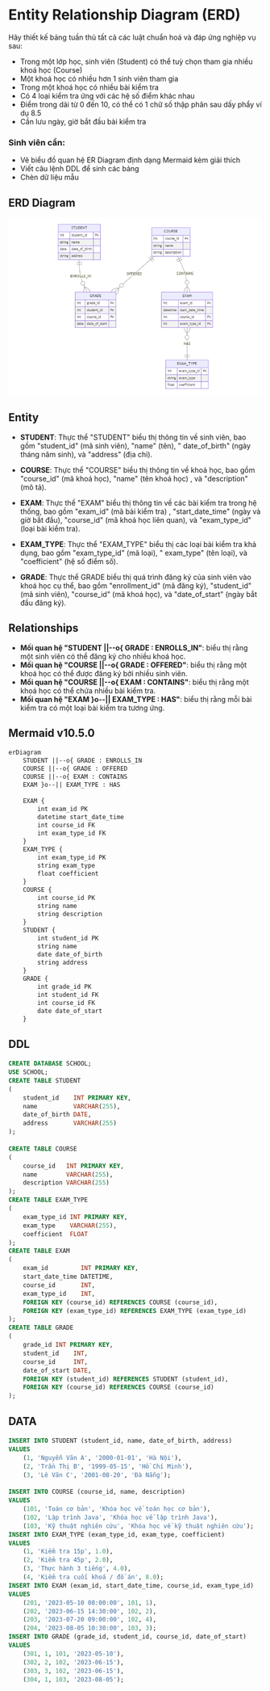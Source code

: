 # Entity Relationship Diagram (ERD)

Hãy thiết kế bảng tuần thủ tất cả các luật chuẩn hoá và đáp ứng nghiệp vụ sau:

- Trong một lớp học, sinh viên (Student) có thể tuỳ chọn tham gia nhiều khoá học (Course)
- Một khoá học có nhiều hơn 1 sinh viên tham gia
- Trong một khoá học có nhiều bài kiểm tra
- Có 4 loại kiểm tra ứng với các hệ số điểm khác nhau
- Điểm trong dải từ 0 đến 10, có thể có 1 chữ số thập phân sau dấy phẩy ví dụ 8.5
- Cần lưu ngày, giờ bắt đầu bài kiểm tra

### Sinh viên cần:

- Vẽ biểu đồ quan hệ ER Diagram định dạng Mermaid kèm giải thích
- Viết câu lệnh DDL để sinh các bảng
- Chèn dữ liệu mẫu

## ERD Diagram

![ERD Diagram](erd.png)

## Entity

- **STUDENT**: Thực thể "STUDENT" biểu thị thông tin về sinh viên, bao gồm "student_id" (mã sinh viên), "name" (tên), "
  date_of_birth" (ngày tháng năm sinh), và "address" (địa chỉ).

- **COURSE**: Thực thể "COURSE" biểu thị thông tin về khoá học, bao gồm "course_id" (mã khoá học), "name" (tên khoá học)
  , và "description" (mô tả).

- **EXAM**: Thực thể "EXAM" biểu thị thông tin về các bài kiểm tra trong hệ thống, bao gồm "exam_id" (mã bài kiểm tra)
  , "start_date_time" (ngày và giờ bắt đầu), "course_id" (mã khoá học liên quan), và "exam_type_id" (loại bài kiểm tra).

- **EXAM_TYPE**: Thực thể "EXAM_TYPE" biểu thị các loại bài kiểm tra khả dụng, bao gồm "exam_type_id" (mã loại), "
  exam_type" (tên loại), và "coefficient" (hệ số điểm số).

- **GRADE**: Thực thể GRADE biểu thị quá trình đăng ký của sinh viên vào khoá học cụ thể, bao gồm "enrollment_id" (mã
  đăng ký), "student_id" (mã sinh viên), "course_id" (mã khoá học), và "date_of_start" (ngày bắt đầu đăng ký).

## Relationships

- **Mối quan hệ "STUDENT ||--o{ GRADE : ENROLLS_IN"**:  biểu thị rằng một sinh viên có thể đăng ký cho nhiều khoá học.
- **Mối quan hệ "COURSE ||--o{ GRADE : OFFERED"**: biểu thị rằng một khoá học có thể được đăng ký bởi nhiều sinh viên.
- **Mối quan hệ "COURSE ||--o{ EXAM : CONTAINS"**: biểu thị rằng một khoá học có thể chứa nhiều bài kiểm tra.
- **Mối quan hệ "EXAM }o--|| EXAM_TYPE : HAS"**: biểu thị rằng mỗi bài kiểm tra có một loại bài kiểm tra tương ứng.

## Mermaid v10.5.0

```
erDiagram
    STUDENT ||--o{ GRADE : ENROLLS_IN
    COURSE ||--o{ GRADE : OFFERED
    COURSE ||--o{ EXAM : CONTAINS
    EXAM }o--|| EXAM_TYPE : HAS
    
    EXAM {
        int exam_id PK
        datetime start_date_time
        int course_id FK
        int exam_type_id FK
    }
    EXAM_TYPE {
        int exam_type_id PK
        string exam_type
        float coefficient
    }
    COURSE {
        int course_id PK
        string name
        string description
    }
    STUDENT {
        int student_id PK
        string name
        date date_of_birth
        string address
    }
    GRADE {
        int grade_id PK
        int student_id FK
        int course_id FK
        date date_of_start
    }

```

## DDL

```sql
CREATE DATABASE SCHOOL;
USE SCHOOL;
CREATE TABLE STUDENT
(
    student_id    INT PRIMARY KEY,
    name          VARCHAR(255),
    date_of_birth DATE,
    address       VARCHAR(255)
);

CREATE TABLE COURSE
(
    course_id   INT PRIMARY KEY,
    name        VARCHAR(255),
    description VARCHAR(255)
);
CREATE TABLE EXAM_TYPE
(
    exam_type_id INT PRIMARY KEY,
    exam_type    VARCHAR(255),
    coefficient  FLOAT
);
CREATE TABLE EXAM
(
    exam_id         INT PRIMARY KEY,
    start_date_time DATETIME,
    course_id       INT,
    exam_type_id    INT,
    FOREIGN KEY (course_id) REFERENCES COURSE (course_id),
    FOREIGN KEY (exam_type_id) REFERENCES EXAM_TYPE (exam_type_id)
);
CREATE TABLE GRADE
(
    grade_id INT PRIMARY KEY,
    student_id    INT,
    course_id     INT,
    date_of_start DATE,
    FOREIGN KEY (student_id) REFERENCES STUDENT (student_id),
    FOREIGN KEY (course_id) REFERENCES COURSE (course_id)
);

```

## DATA

```sql
INSERT INTO STUDENT (student_id, name, date_of_birth, address)
VALUES
    (1, 'Nguyễn Văn A', '2000-01-01', 'Hà Nội'),
    (2, 'Trần Thị B', '1999-05-15', 'Hồ Chí Minh'),
    (3, 'Lê Văn C', '2001-08-20', 'Đà Nẵng');

INSERT INTO COURSE (course_id, name, description)
VALUES
    (101, 'Toán cơ bản', 'Khóa học về toán học cơ bản'),
    (102, 'Lập trình Java', 'Khóa học về lập trình Java'),
    (103, 'Kỹ thuật nghiên cứu', 'Khóa học về kỹ thuật nghiên cứu');
INSERT INTO EXAM_TYPE (exam_type_id, exam_type, coefficient)
VALUES
    (1, 'Kiểm tra 15p', 1.0),
    (2, 'Kiểm tra 45p', 2.0),
    (3, 'Thực hành 3 tiếng', 4.0),
    (4, 'Kiểm tra cuối khoá / đồ án', 8.0);
INSERT INTO EXAM (exam_id, start_date_time, course_id, exam_type_id)
VALUES
    (201, '2023-05-10 08:00:00', 101, 1),
    (202, '2023-06-15 14:30:00', 102, 2),
    (203, '2023-07-20 09:00:00', 102, 4),
    (204, '2023-08-05 10:30:00', 103, 3);
INSERT INTO GRADE (grade_id, student_id, course_id, date_of_start)
VALUES
    (301, 1, 101, '2023-05-10'),
    (302, 2, 102, '2023-06-15'),
    (303, 3, 102, '2023-06-15'),
    (304, 1, 103, '2023-08-05');

```